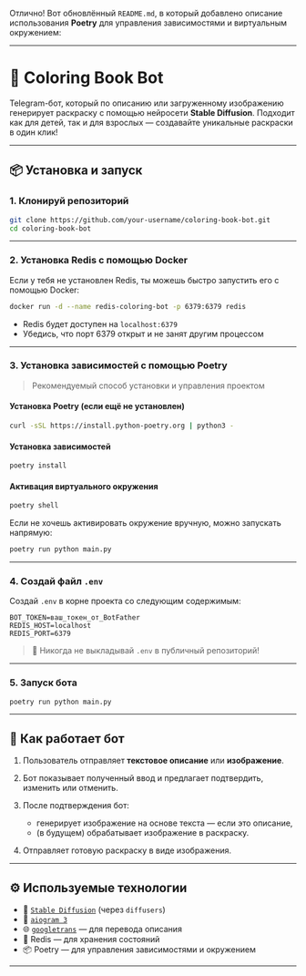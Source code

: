 Отлично! Вот обновлённый `README.md`, в который добавлено описание использования **Poetry** для управления зависимостями и виртуальным окружением:

---

# 🎨 Coloring Book Bot

Telegram-бот, который по описанию или загруженному изображению генерирует раскраску с помощью нейросети **Stable Diffusion**.
Подходит как для детей, так и для взрослых — создавайте уникальные раскраски в один клик!

---

## 📦 Установка и запуск

### 1. Клонируй репозиторий

```bash
git clone https://github.com/your-username/coloring-book-bot.git
cd coloring-book-bot
```

---

### 2. Установка Redis с помощью Docker

Если у тебя не установлен Redis, ты можешь быстро запустить его с помощью Docker:

```bash
docker run -d --name redis-coloring-bot -p 6379:6379 redis
```

* Redis будет доступен на `localhost:6379`
* Убедись, что порт 6379 открыт и не занят другим процессом

---

### 3. Установка зависимостей с помощью Poetry

> Рекомендуемый способ установки и управления проектом

#### Установка Poetry (если ещё не установлен)

```bash
curl -sSL https://install.python-poetry.org | python3 -
```

#### Установка зависимостей

```bash
poetry install
```

#### Активация виртуального окружения

```bash
poetry shell
```

Если не хочешь активировать окружение вручную, можно запускать напрямую:

```bash
poetry run python main.py
```

---

### 4. Создай файл `.env`

Создай `.env` в корне проекта со следующим содержимым:

```env
BOT_TOKEN=ваш_токен_от_BotFather
REDIS_HOST=localhost
REDIS_PORT=6379
```

> 🔐 Никогда не выкладывай `.env` в публичный репозиторий!

---

### 5. Запуск бота

```bash
poetry run python main.py
```

---

## 🧠 Как работает бот

1. Пользователь отправляет **текстовое описание** или **изображение**.
2. Бот показывает полученный ввод и предлагает подтвердить, изменить или отменить.
3. После подтверждения бот:

   * генерирует изображение на основе текста — если это описание,
   * (в будущем) обрабатывает изображение в раскраску.
4. Отправляет готовую раскраску в виде изображения.

---

## ⚙️ Используемые технологии

* 🧠 [`Stable Diffusion`](https://huggingface.co/runwayml/stable-diffusion-v1-5) (через `diffusers`)
* 🤖 [`aiogram 3`](https://docs.aiogram.dev)
* 🌐 [`googletrans`](https://pypi.org/project/googletrans/) — для перевода описания
* 🧵 Redis — для хранения состояний
* 📦 Poetry — для управления зависимостями и окружением

---